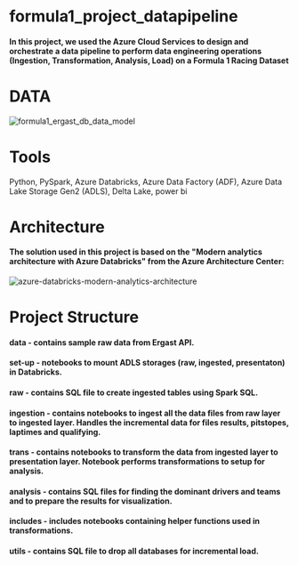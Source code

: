 # formula1_project_datapipeline

#### In this project, we used the Azure Cloud Services to design and orchestrate a data pipeline to perform data engineering operations (Ingestion, Transformation, Analysis, Load) on a Formula 1 Racing Dataset



# DATA
![formula1_ergast_db_data_model](https://github.com/nishchalvaishnav/formula1_project_datapipeline/assets/131749093/837c7090-554f-4f77-a4b2-7baf29336636)

# Tools
Python, PySpark, Azure Databricks, Azure Data Factory (ADF), Azure Data Lake Storage Gen2 (ADLS), Delta Lake, power bi

# Architecture
#### The solution used in this project is based on the "Modern analytics architecture with Azure Databricks" from the Azure Architecture Center:
![azure-databricks-modern-analytics-architecture](https://github.com/nishchalvaishnav/formula1_project_datapipeline/assets/131749093/9d02c72f-09cc-4a74-afb8-8cec1b5478ef)

# Project Structure
#### data - contains sample raw data from Ergast API.
#### set-up - notebooks to mount ADLS storages (raw, ingested, presentaton) in Databricks.
#### raw - contains SQL file to create ingested tables using Spark SQL.
#### ingestion - contains notebooks to ingest all the data files from raw layer to ingested layer. Handles the incremental data for files results, pitstopes, laptimes and qualifying.
#### trans - contains notebooks to transform the data from ingested layer to presentation layer. Notebook performs transformations to setup for analysis.
#### analysis - contains SQL files for finding the dominant drivers and teams and to prepare the results for visualization.
#### includes - includes notebooks containing helper functions used in transformations.
#### utils - contains SQL file to drop all databases for incremental load.
